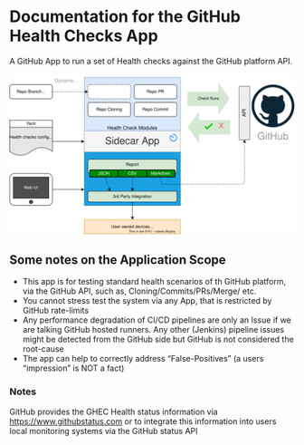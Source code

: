 # Documentation for the GitHub Health Checks App

 A GitHub App to run a set of Health checks against the GitHub platform API.

![diagram](images/architecture.svg)

## Some notes on the Application Scope

- This app is for testing standard health scenarios of th GitHub platform, via the GitHub API, such as, Cloning/Commits/PRs/Merge/ etc.
- You cannot stress test the system via any App, that is restricted by GitHub rate-limits
- Any performance degradation of CI/CD pipelines are only an Issue if we are talking GitHub hosted runners. Any other (Jenkins) pipeline issues might be detected from the GitHub side but GitHub is not considered the root-cause
- The app can help to correctly address “False-Positives” (a users “impression” is NOT a fact)

### Notes

GitHub provides the GHEC Health status information via https://www.githubstatus.com or to integrate this information into users local monitoring systems via the GitHub status API


